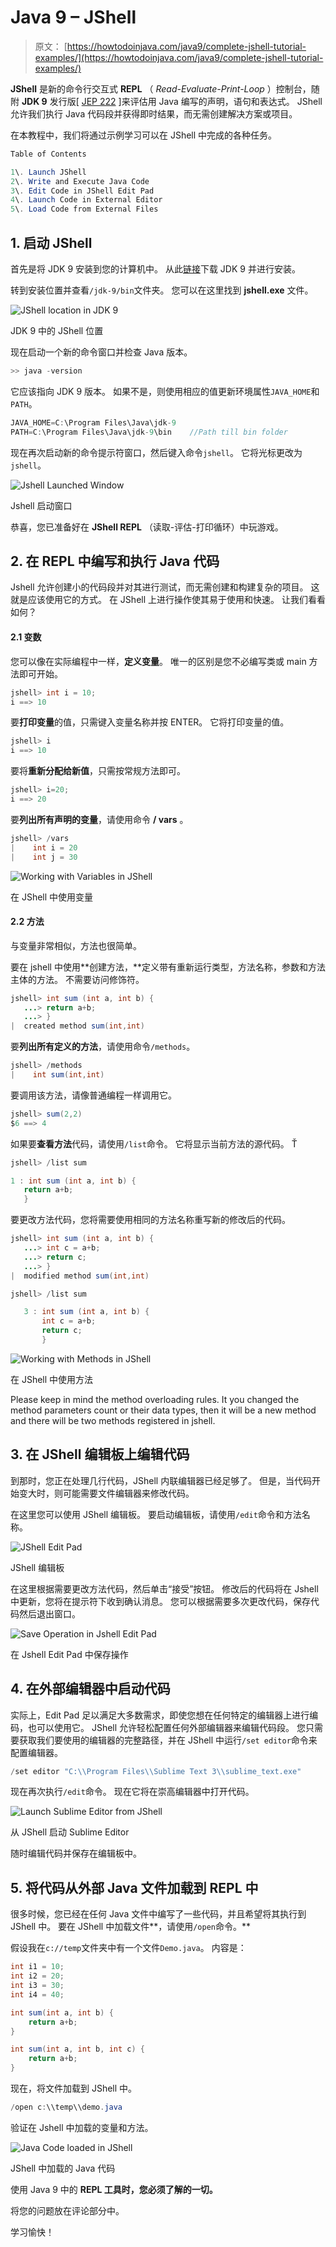 # Java 9 – JShell

> 原文： [https://howtodoinjava.com/java9/complete-jshell-tutorial-examples/](https://howtodoinjava.com/java9/complete-jshell-tutorial-examples/)

**JShell** 是新的命令行交互式 **REPL** （ *Read-Evaluate-Print-Loop* ）控制台，随附 **JDK 9** 发行版[ [JEP 222](https://openjdk.java.net/jeps/222) ]来评估用 Java 编写的声明，语句和表达式。 JShell 允许我们执行 Java 代码段并获得即时结果，而无需创建解决方案或项目。

在本教程中，我们将通过示例学习可以在 JShell 中完成的各种任务。

```java
Table of Contents

1\. Launch JShell
2\. Write and Execute Java Code
3\. Edit Code in JShell Edit Pad
4\. Launch Code in External Editor
5\. Load Code from External Files
```

## 1\. 启动 JShell

首先是将 JDK 9 安装到您的计算机中。 从此[链接](https://jdk.java.net/9/)下载 JDK 9 并进行安装。

转到安装位置并查看`/jdk-9/bin`文件夹。 您可以在这里找到 **jshell.exe** 文件。

![JShell location in JDK 9](img/ccab49677c1bf930f0c0398f9b1f8400.png)

JDK 9 中的 JShell 位置

现在启动一个新的命令窗口并检查 Java 版本。

```java
>> java -version
```

它应该指向 JDK 9 版本。 如果不是，则使用相应的值更新环境属性`JAVA_HOME`和`PATH`。

```java
JAVA_HOME=C:\Program Files\Java\jdk-9
PATH=C:\Program Files\Java\jdk-9\bin	//Path till bin folder

```

现在再次启动新的命令提示符窗口，然后键入命令`jshell`。 它将光标更改为`jshell`。

![Jshell Launched Window](img/d0a23e6d1f9ad68e7a5919d949e4c5a0.png)

Jshell 启动窗口

恭喜，您已准备好在 **JShell REPL** （读取-评估-打印循环）中玩游戏。

## 2\. 在 REPL 中编写和执行 Java 代码

Jshell 允许创建小的代码段并对其进行测试，而无需创建和构建复杂的项目。 这就是应该使用它的方式。 在 JShell 上进行操作使其易于使用和快速。 让我们看看如何？

#### 2.1 变数

您可以像在实际编程中一样，**定义变量**。 唯一的区别是您不必编写类或 main 方法即可开始。

```java
jshell> int i = 10;
i ==> 10
```

要**打印变量**的值，只需键入变量名称并按 ENTER。 它将打印变量的值。

```java
jshell> i
i ==> 10
```

要将**重新分配给新值**，只需按常规方法即可。

```java
jshell> i=20;
i ==> 20
```

要**列出所有声明的变量**，请使用命令 **/ vars** 。

```java
jshell> /vars
|    int i = 20
|    int j = 30
```

![Working with Variables in JShell](img/30b2cb3e07a2ac5c186d7ae81d2c7dea.png)

在 JShell 中使用变量

#### 2.2 方法

与变量非常相似，方法也很简单。

要在 jshell 中使用**创建方法，**定义带有重新运行类型，方法名称，参数和方法主体的方法。 不需要访问修饰符。

```java
jshell> int sum (int a, int b) {
   ...> return a+b;
   ...> }
|  created method sum(int,int)
```

要**列出所有定义的方法**，请使用命令`/methods`。

```java
jshell> /methods
|    int sum(int,int)
```

要调用该方法，请像普通编程一样调用它。

```java
jshell> sum(2,2)
$6 ==> 4
```

如果要**查看方法**代码，请使用`/list`命令。 它将显示当前方法的源代码。 Ť

```java
jshell> /list sum

1 : int sum (int a, int b) {
   return a+b;
   }
```

要更改方法代码，您将需要使用相同的方法名称重写新的修改后的代码。

```java
jshell> int sum (int a, int b) {
   ...> int c = a+b;
   ...> return c;
   ...> }
|  modified method sum(int,int)

jshell> /list sum

   3 : int sum (int a, int b) {
       int c = a+b;
       return c;
       }
```

![Working with Methods in JShell](img/4909e6b67ab45a644af1dfbd4b3cce19.png)

在 JShell 中使用方法

Please keep in mind the method overloading rules. It you changed the method parameters count or their data types, then it will be a new method and there will be two methods registered in jshell.

## 3\. 在 JShell 编辑板上编辑代码

到那时，您正在处理几行代码，JShell 内联编辑器已经足够了。 但是，当代码开始变大时，则可能需要文件编辑器来修改代码。

在这里您可以使用 JShell 编辑板。 要启动编辑板，请使用`/edit`命令和方法名称。

![JShell Edit Pad](img/2161993cb456497db782ad6c84f894f4.png)

JShell 编辑板

在这里根据需要更改方法代码，然后单击“接受”按钮。 修改后的代码将在 Jshell 中更新，您将在提示符下收到确认消息。 您可以根据需要多次更改代码，保存代码然后退出窗口。

![Save Operation in Jshell Edit Pad](img/bd38bc52491e7a79c66b790bfe9d80ca.png)

在 Jshell Edit Pad 中保存操作

## 4\. 在外部编辑器中启动代码

实际上，Edit Pad 足以满足大多数需求，即使您想在任何特定的编辑器上进行编码，也可以使用它。 JShell 允许轻松配置任何外部编辑器来编辑代码段。 您只需要获取我们要使用的编辑器的完整路径，并在 JShell 中运行`/set editor`命令来配置编辑器。

```java
/set editor "C:\\Program Files\\Sublime Text 3\\sublime_text.exe"
```

现在再次执行`/edit`命令。 现在它将在崇高编辑器中打开代码。

![Launch Sublime Editor from JShell](img/3937f3f21d4fa90c18e24b9dc7f5b58b.png)

从 JShell 启动 Sublime Editor

随时编辑代码并保存在编辑板中。

## 5\. 将代码从外部 Java 文件加载到 REPL 中

很多时候，您已经在任何 Java 文件中编写了一些代码，并且希望将其执行到 JShell 中。 要在 JShell 中加载文件**，请使用`/open`命令。**

假设我在`c://temp`文件夹中有一个文件`Demo.java`。 内容是：

```java
int i1 = 10;
int i2 = 20;
int i3 = 30;
int i4 = 40;

int sum(int a, int b) {
	return a+b;
}

int sum(int a, int b, int c) {
	return a+b;
}

```

现在，将文件加载到 JShell 中。

```java
/open c:\\temp\\demo.java
```

验证在 Jshell 中加载的变量和方法。

![Java Code loaded in JShell](img/309d8cc2730a0132f1ba8b8c74854a91.png)

JShell 中加载的 Java 代码

使用 Java 9 中的 **REPL 工具时，您必须了解的一切。**

将您的问题放在评论部分中。

学习愉快！